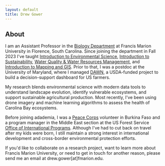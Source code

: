 ```yaml
---
layout: default
title: Drew Gower
---
```


## About
I am an Assistant Professor in the [Biology Department](https://www.fmarion.edu/biology/) at Francis Marion University in Florence, South Carolina. Since joining the department in Fall 2023 I've taught [Introduction to Environmental Science](/assets/ENVR101_S2025_Syllabus.pdf), [Introduction to Sustainability](/assets/ENVR102_S2024_Syllabus.pdf), [Water Quality & Water Resources Management](/assets/ENVR201_F2024_Syllabus.pdf), and [Introduction to Mapping and GIS](/assets/ENVR215_S2025_Syllabus.pdf). Prior to that, I was a postdoc at the University of Maryland, where I managed [DAWN](https://dawn.umd.edu/), a USDA-funded project to build a decision-support dashboard for US farmers. 

My research blends environmental science with modern data tools to understand landscape evolution, identify vulnerable ecosystems, and support sustainable agricultural production. Most recently, I've been using drone imagery and machine learning algorithms to assess the health of Carolina Bay ecosystems. 

Before joining adademia, I was a [Peace Corps](https://www.peacecorps.gov/) volunteer in Burkina Faso and a program manager in the Middle East section at the US Forest Service [Office of International Programs](https://www.fs.usda.gov/about-agency/international-programs). Although I've had to cut back on travel after my kids were born, I still maintain a strong interest
in international development and cross-border environmental protection efforts.

If you'd like to collaborate on a research project, want to learn more about Francis Marion University, or need to get in touch for another reason, please send me an email at drew.gower[at]fmarion.edu.
